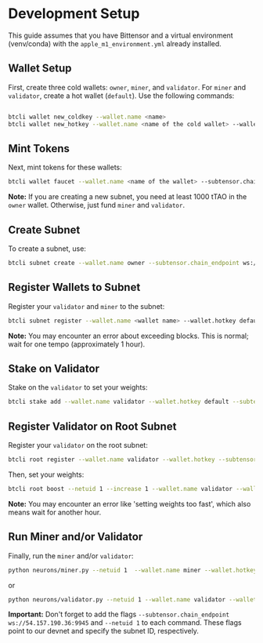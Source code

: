 # Development Setup

This guide assumes that you have Bittensor and a virtual environment (venv/conda) with the `apple_m1_environment.yml` already installed.

## Wallet Setup

First, create three cold wallets: `owner`, `miner`, and `validator`. For `miner` and `validator`, create a hot wallet (`default`). Use the following commands:

``` bash

btcli wallet new_coldkey --wallet.name <name>
btcli wallet new_hotkey --wallet.name <name of the cold wallet> --wallet.hotkey default
```


## Mint Tokens

Next, mint tokens for these wallets:

``` bash
btcli wallet faucet --wallet.name <name of the wallet> --subtensor.chain_endpoint ws://54.157.190.36:9945
```


**Note:** If you are creating a new subnet, you need at least 1000 tTAO in the `owner` wallet. Otherwise, just fund `miner` and `validator`.

## Create Subnet

To create a subnet, use:
``` bash
btcli subnet create --wallet.name owner --subtensor.chain_endpoint ws://54.157.190.36:9945
```

## Register Wallets to Subnet

Register your `validator` and `miner` to the subnet:
``` bash
btcli subnet register --wallet.name <wallet name> --wallet.hotkey default --subtensor.chain_endpoint ws://54.157.190.36:9945 --netuid 1
```


**Note:** You may encounter an error about exceeding blocks. This is normal; wait for one tempo (approximately 1 hour).

## Stake on Validator

Stake on the `validator` to set your weights:
``` bash
btcli stake add --wallet.name validator --wallet.hotkey default --subtensor.chain_endpoint ws://54.157.190.36:9945 --netuid 1
```


## Register Validator on Root Subnet

Register your `validator` on the root subnet:
``` bash
btcli root register --wallet.name validator --wallet.hotkey --subtensor.chain_endpoint ws://54.157.190.36:9945 --netuid 1
```


Then, set your weights:
``` bash
btcli root boost --netuid 1 --increase 1 --wallet.name validator --wallet.hotkey default --subtensor.chain_endpoint ws://54.157.190.36:9945
```
**Note:** You may encounter an error like 'setting weights too fast', which also means wait for another hour.

## Run Miner and/or Validator

Finally, run the `miner` and/or `validator`:
``` bash
python neurons/miner.py --netuid 1  --wallet.name miner --wallet.hotkey default --logging.debug --subtensor.chain_endpoint ws://54.157.190.36:9945 
```
or 
``` bash
python neurons/validator.py --netuid 1 --wallet.name validator --wallet.hotkey default --logging.debug --subtensor.chain_endpoint ws://54.157.190.36:9945
```



**Important:** Don't forget to add the flags `--subtensor.chain_endpoint ws://54.157.190.36:9945` and `--netuid 1` to each command. These flags point to our devnet and specify the subnet ID, respectively.

